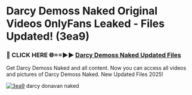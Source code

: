 # Darcy Demoss Naked Original Videos 0nlyFans Leaked - Files Updated! (3ea9)

<h3>🔴 CLICK HERE 🌐==►► <a href="https://tinyurl.com/yckcrads" rel="nofollow">Darcy Demoss Naked Updated Files</a></h3>

Get Darcy Demoss Naked and all content. Now you can access all videos and pictures of Darcy Demoss Naked. New Updated Files 2025!

[![3ea9](https://i.imgur.com/hpKpOFt.gif)](https://tinyurl.com/yckcrads)
darcy donavan naked